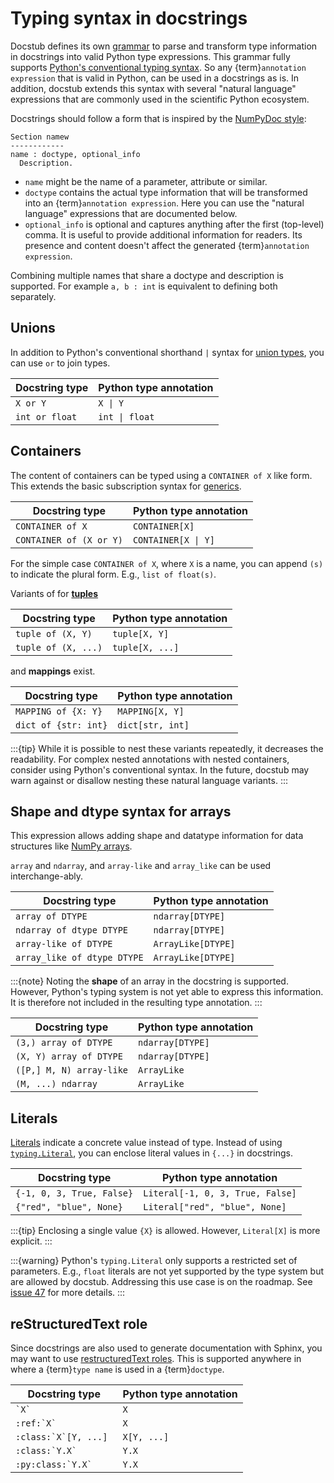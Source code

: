 # Typing syntax in docstrings

Docstub defines its own [grammar](../src/docstub/doctype.lark) to parse and transform type information in docstrings into valid Python type expressions.
This grammar fully supports [Python's conventional typing syntax](https://typing.python.org/en/latest/index.html).
So any {term}`annotation expression` that is valid in Python, can be used in a docstrings as is.
In addition, docstub extends this syntax with several "natural language" expressions that are commonly used in the scientific Python ecosystem.

Docstrings should follow a form that is inspired by the [NumPyDoc style](https://numpydoc.readthedocs.io/en/latest/format.html):
```none
Section namew
------------
name : doctype, optional_info
  Description.
```

- `name` might be the name of a parameter, attribute or similar.
- `doctype` contains the actual type information that will be transformed into an {term}`annotation expression`.
  Here you can use the "natural language" expressions that are documented below.
- `optional_info` is optional and captures anything after the first (top-level) comma.
  It is useful to provide additional information for readers.
  Its presence and content doesn't affect the generated {term}`annotation expression`.

Combining multiple names that share a doctype and description is supported.
  For example `a, b : int` is equivalent to defining both separately.


## Unions

In addition to Python's conventional shorthand `|` syntax for [union types](https://typing.python.org/en/latest/spec/concepts.html#union-types), you can use `or` to join types.

| Docstring type | Python type annotation |
|----------------|------------------------|
| `X or Y`       | `X \| Y`               |
| `int or float` | `int \| float`         |


## Containers

The content of containers can be typed using a `CONTAINER of X` like form.
This extends the basic subscription syntax for [generics](https://typing.python.org/en/latest/spec/generics.html#generics).

| Docstring type          | Python type annotation |
|-------------------------|------------------------|
| `CONTAINER of X`        | `CONTAINER[X]`         |
| `CONTAINER of (X or Y)` | `CONTAINER[X \| Y]`    |

For the simple case `CONTAINER of X`, where `X` is a name, you can append `(s)` to indicate the plural form.
E.g., `list of float(s)`.

Variants of for [**tuples**](https://typing.python.org/en/latest/spec/tuples.html)

| Docstring type      | Python type annotation |
|---------------------|------------------------|
| `tuple of (X, Y)`   | `tuple[X, Y]`          |
| `tuple of (X, ...)` | `tuple[X, ...]`        |

and **mappings** exist.

| Docstring type       | Python type annotation |
|----------------------|------------------------|
| `MAPPING of {X: Y}`  | `MAPPING[X, Y]`        |
| `dict of {str: int}` | `dict[str, int]`       |


:::{tip}
While it is possible to nest these variants repeatedly, it decreases the readability.
For complex nested annotations with nested containers, consider using Python's conventional syntax.
In the future, docstub may warn against or disallow nesting these natural language variants.
:::


## Shape and dtype syntax for arrays

This expression allows adding shape and datatype information for data structures like [NumPy arrays](https://numpy.org/doc/stable/reference/generated/numpy.ndarray.html).

`array` and `ndarray`, and `array-like` and `array_like` can be used interchange-ably.

| Docstring type              | Python type annotation |
|-----------------------------|------------------------|
| `array of DTYPE`            | `ndarray[DTYPE]`       |
| `ndarray of dtype DTYPE`    | `ndarray[DTYPE]`       |
| `array-like of DTYPE`       | `ArrayLike[DTYPE]`     |
| `array_like of dtype DTYPE` | `ArrayLike[DTYPE]`     |

:::{note}
Noting the **shape** of an array in the docstring is supported.
However, Python's typing system is not yet able to express this information.
It is therefore not included in the resulting type annotation.
:::

| Docstring type           | Python type annotation |
|--------------------------|------------------------|
| `(3,) array of DTYPE`    | `ndarray[DTYPE]`       |
| `(X, Y) array of DTYPE`  | `ndarray[DTYPE]`       |
| `([P,] M, N) array-like` | `ArrayLike`            |
| `(M, ...) ndarray`       | `ArrayLike`            |


## Literals

[Literals](https://typing.python.org/en/latest/spec/literal.html#literals) indicate a concrete value instead of type.
Instead of using [`typing.Literal`](https://docs.python.org/3/library/typing.html#typing.Literal), you can enclose literal values in `{...}` in docstrings.

| Docstring type            | Python type annotation           |
|---------------------------|----------------------------------|
| `{-1, 0, 3, True, False}` | `Literal[-1, 0, 3, True, False]` |
| `{"red", "blue", None}`   | `Literal["red", "blue", None]`   |

:::{tip}
Enclosing a single value `{X}` is allowed.
However, `Literal[X]` is more explicit.
:::

:::{warning}
Python's `typing.Literal` only supports a restricted set of parameters.
E.g., `float` literals are not yet supported by the type system but are allowed by docstub.
Addressing this use case is on the roadmap.
See [issue 47](https://github.com/scientific-python/docstub/issues/47) for more details.
:::

## reStructuredText role

Since docstrings are also used to generate documentation with Sphinx, you may want to use [restructuredText roles](https://docutils.sourceforge.io/docs/ref/rst/roles.html).
This is supported anywhere in where a {term}`type name` is used in a {term}`doctype`.

| Docstring type          | Python type annotation |
|-------------------------|------------------------|
| `` `X` ``               | `X`                    |
| ``:ref:`X` ``           | `X`                    |
| ``:class:`X`[Y, ...] `` | `X[Y, ...]`            |
| ``:class:`Y.X` ``       | `Y.X`                  |
| ``:py:class:`Y.X` ``    | `Y.X`                  |
